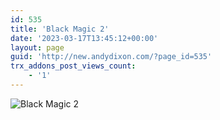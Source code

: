 ```yaml
---
id: 535
title: 'Black Magic 2'
date: '2023-03-17T13:45:12+00:00'
layout: page
guid: 'http://new.andydixon.com/?page_id=535'
trx_addons_post_views_count:
    - '1'
---
```


![Black Magic 2](https://i0.wp.com/assets.g8x2.ldn.idrivee2-23.com/posters/Black%20Magic%202%2001.jpg?w=1200&ssl=1 "Black Magic 2")